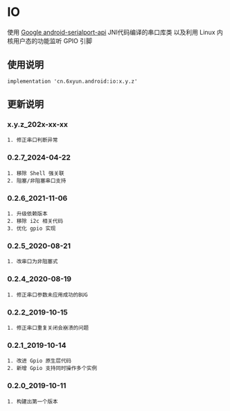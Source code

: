 ﻿IO
===
使用 [Google android-serialport-api](https://code.google.com/p/android-serialport-api) JNI代码编译的串口库类
以及利用 Linux 内核用户态的功能监听 GPIO 引脚

使用说明
---
```
implementation 'cn.6xyun.android:io:x.y.z'
```

更新说明
---
### x.y.z_202x-xx-xx
    1. 修正串口判断异常

### 0.2.7_2024-04-22
    1. 移除 Shell 强关联
    2. 阻塞/非阻塞串口支持

### 0.2.6_2021-11-06
    1. 升级依赖版本
    2. 移除 i2c 相关代码
    3. 优化 gpio 实现

### 0.2.5_2020-08-21
    1. 改串口为非阻塞式

### 0.2.4_2020-08-19
    1. 修正串口参数未应用成功的BUG

### 0.2.2_2019-10-15
    1. 修正串口重复关闭会崩溃的问题

### 0.2.1_2019-10-14
    1. 改进 Gpio 原生层代码
    2. 新增 Gpio 支持同时操作多个实例

### 0.2.0_2019-10-11
    1. 构建出第一个版本